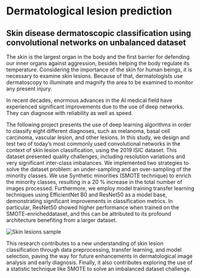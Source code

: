 # Dermatological lesion prediction
## Skin disease dermatoscopic classification using convolutional networks on unbalanced dataset

The skin is the largest organ in the body and the first barrier for defending our inner organs against aggression, besides helping the body regulate its temperature. Considering the importance of the skin for human beings, it is necessary to examine skin lesions. Because of that, dermatologists use dermatoscopy to illuminate and magnify the area to be examined to monitor any present injury.

In recent decades, enormous advances in the AI medical field have experienced significant improvements due to the use of deep networks. They can diagnose with reliability as well as speed.

The following project presents the use of deep learning algorithms in order to classify eight different diagnoses, such as melanoma, basal cell carcinoma, vascular lesion, and other lesions. In this study, we design and test two of today’s most commonly used convolutional networks in the context of skin lesion classification, using the 2019 ISIC dataset. This dataset presented quality challenges, including resolution variations and very significant inter-class imbalances. We implemented two strategies to solve the dataset problem: an under-sampling and an over-sampling of the minority classes. We use Synthetic minorities (SMOTE technique) to enrich the minority classes, resulting in a 20 % increase in the total number of images processed. Furthermore, we employ model training transfer learning techniques using EfficientNet B0 and ResNet50 as a model base, demonstrating significant improvements in classification metrics. In particular, ResNet50 showed higher performance when trained on the SMOTE-enricheddataset, and this can be attributed to its profound architecture benefiting from a larger dataset.

<image src="images/Introduccion/skin_lesion_sample.png" alt="Skin lesions sample">


This research contributes to a new understanding of skin lesion classification through data preprocessing, transfer learning, and model selection, paving the way for future enhancements in dermatological image analysis and early diagnosis. Finally, it also contributes exploring the use of a statistic technique like SMOTE to solve an imbalanced dataset challenge. 
